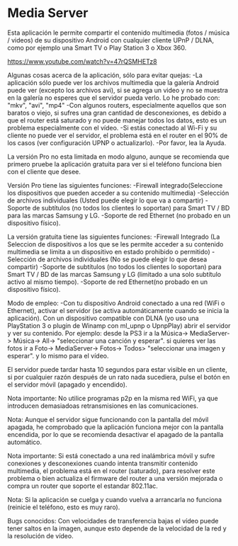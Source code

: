 # Media Server

Esta aplicación le permite compartir el contenido multimedia (fotos / música / videos) de su dispositivo Android con cualquier cliente UPnP / DLNA, como por ejemplo una Smart TV o Play Station 3 o Xbox 360.

https://www.youtube.com/watch?v=47rQSMHETz8

Algunas cosas acerca de la aplicación, sólo para evitar quejas:
-La aplicación sólo puede ver los archivos multimedia que la galería Android puede ver (excepto los archivos avi), si se agrega un video y no se muestra en la galería no esperes que el servidor pueda verlo.
Lo he probado con: "mkv", "avi", "mp4"
-Con algunos routers, especialmente aquellos que son baratos o viejo, si sufres una gran cantidad de desconexiones, es debido a que el router está saturado y no puede manejar todos los datos, esto es un problema especialmente con el vídeo.
-Si estás conectado al Wi-Fi y su cliente no puede ver el servidor, el problema está en el router en el 90% de los casos (ver configuración UPNP o actualizarlo).
-Por favor, lea la Ayuda.

La versión Pro no esta limitada en modo alguno, aunque se recomienda que primero pruebe la aplicación gratuita para ver si el teléfono funciona bien con el cliente que desee.

Versión Pro tiene las siguientes funciones:
-Firewall integrado(Seleccione los dispositivos que pueden acceder a su contenido multimedia)
-Selección de archivos individuales (Usted puede elegir lo que va a compartir)
-Soporte de subtítulos (no todos los clientes lo soportan) para Smart TV / BD para las marcas Samsung y LG.
-Soporte de red Ethernet (no probado en un dispositivo físico).

La versión gratuita tiene las siguientes funciones:
-Firewall Integrado (La Seleccion de dispositivos a los que se les permite acceder a su contenido multimedia se limita a un dispositivo en estado prohibido o permitido)
-Selección de archivos individuales (No se puede elegir lo que desea compartir)
-Soporte de subtítulos (no todos los clientes lo soportan) para Smart TV / BD de las marcas Samsung y LG (limitado a una solo subtítulo activo al mismo tiempo).
-Soporte de red Ethernet(no probado en un dispositivo físico).

Modo de empleo:
-Con tu dispositivo Android conectado a una red (WiFi o Ethernet), activar el servidor (se activa automáticamente cuando se inicia la aplicación).
Con un dispositivo compatible con DLNA (yo uso una PlayStation 3 o plugin de Winamp con ml_upnp o UpnpPlay) abrir el servidor y ver su contenido.
Por ejemplo: desde la PS3 ir a la Música-> MediaServer-> Música-> All-> "seleccionar una canción y esperar". si quieres ver las fotos ir a Foto-> MediaServer-> Fotos-> Todos> "seleccionar una imagen y esperar". y lo mismo para el vídeo.

El servidor puede tardar hasta 10 segundos para estar visible en un cliente, si por cualquier razón después de un rato nada sucediera, pulse el botón en el servidor móvil (apagado y encendido).

Nota importante: No utilice programas p2p en la misma red WiFi, ya que introducen demasiadoas retransmisiones en las comunicaciones.

Nota: Aunque el servidor sigue funcionando con la pantalla del móvil apagada, he comprobado que la aplicación funciona mejor con la pantalla encendida, por lo que se recomienda desactivar el apagado de la pantalla automático.

Nota importante:
Si está conectado a una red inalámbrica móvil y sufre conexiones y desconexiones cuando intenta transmitir contenido multimedia, el problema está en el router (saturado), para resolver este problema o bien actualiza el firmware del router a una versión mejorada o compra un router que soporte el estandar 802.11ac.

Nota: Si la aplicación se cuelga y cuando vuelva a arrancarla no funciona (reinicie el teléfono, esto es muy raro).

Bugs conocidos:
Con velocidades de transferencia bajas el vídeo puede tener saltos en la imagen, aunque esto depende de la velocidad de la red y la resolución de vídeo.
